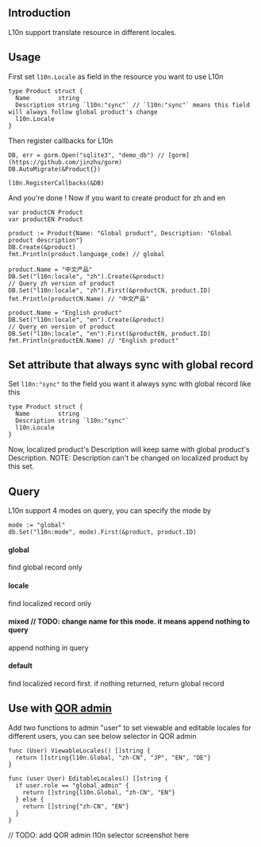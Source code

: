 ## Introduction

L10n support translate resource in different locales.

## Usage

First set `l10n.Locale` as field in the resource you want to use L10n

    type Product struct {
      Name        string
      Description string `l10n:"sync"` // `l10n:"sync"` means this field will always follow global product's change
      l10n.Locale
    }

Then register callbacks for L10n

    DB, err = gorm.Open("sqlite3", "demo_db") // [gorm](https://github.com/jinzhu/gorm)
    DB.AutoMigrate(&Product{})

    l10n.RegisterCallbacks(&DB)

And you're done ! Now if you want to create product for zh and en

    var productCN Product
    var productEN Product

    product := Product{Name: "Global product", Description: "Global product description"}
    DB.Create(&product)
    fmt.Println(product.language_code) // global

    product.Name = "中文产品"
    DB.Set("l10n:locale", "zh").Create(&product)
    // Query zh version of product
    DB.Set("l10n:locale", "zh").First(&productCN, product.ID)
    fmt.Println(productCN.Name) // "中文产品"

    product.Name = "English product"
    DB.Set("l10n:locale", "en").Create(&product)
    // Query en version of product
    DB.Set("l10n:locale", "en").First(&productEN, product.ID)
    fmt.Println(productEN.Name) // "English product"

## Set attribute that always sync with global record

Set `l10n:"sync"` to the field you want it always sync with global record like this

    type Product struct {
      Name        string
      Description string `l10n:"sync"`
      l10n.Locale
    }

Now, localized product's Description will keep same with global product's Description. NOTE: Description can't be changed on localized product by this set.

## Query
L10n support 4 modes on query, you can specify the mode by

    mode := "global"
    db.Set("l10n:mode", mode).First(&product, product.ID)

#### global

find global record only

#### locale

find localized record only

#### mixed // TODO: change name for this mode. it means append nothing to query

append nothing in query

#### default

find localized record first. if nothing returned, return global record

## Use with [QOR admin]()
Add two functions to admin "user" to set viewable and editable locales for different users, you can see below selector in QOR admin

    func (User) ViewableLocales() []string {
      return []string{l10n.Global, "zh-CN", "JP", "EN", "DE"}
    }

    func (user User) EditableLocales() []string {
      if user.role == "global_admin" {
        return []string{l10n.Global, "zh-CN", "EN"}
      } else {
        return []string{"zh-CN", "EN"}
      }
    }

// TODO: add QOR admin l10n selector screenshot here
